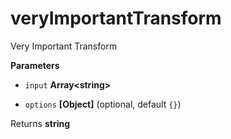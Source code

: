 # veryImportantTransform

Very Important Transform

**Parameters**

-   `input` **Array&lt;string&gt;** 

-   `options` **[Object]** 
     (optional, default `{}`)

Returns **string** 


